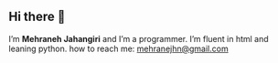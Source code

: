 ## Hi there 👋
I’m <b>Mehraneh Jahangiri</b> and I’m a programmer.
I’m fluent in html and leaning python.
how to reach me: mehranejhn@gmail.com

<!--
**mehranehj/mehranehj** is a ✨ _special_ ✨ repository because its `README.md` (this file) appears on your GitHub profile.

Here are some ideas to get you started:

- 🔭 I’m currently working on ...
- 🌱 I’m currently learning ...
- 👯 I’m looking to collaborate on ...
- 🤔 I’m looking for help with ...
- 💬 Ask me about ...
- 📫 How to reach me: ...
- 😄 Pronouns: ...
- ⚡ Fun fact: ...
-->
